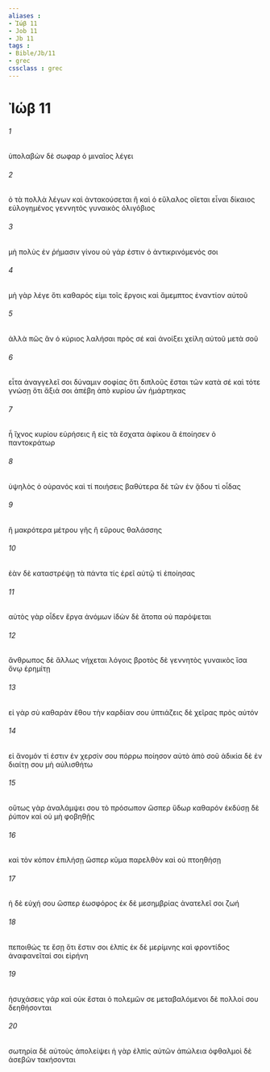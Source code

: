 ```yaml
---
aliases : 
- Ἰώβ 11
- Job 11
- Jb 11
tags : 
- Bible/Jb/11
- grec
cssclass : grec
---
```


# Ἰώβ 11

###### 1
ὑπολαβὼν δὲ σωφαρ ὁ μιναῖος λέγει
###### 2
ὁ τὰ πολλὰ λέγων καὶ ἀντακούσεται ἢ καὶ ὁ εὔλαλος οἴεται εἶναι δίκαιος εὐλογημένος γεννητὸς γυναικὸς ὀλιγόβιος
###### 3
μὴ πολὺς ἐν ῥήμασιν γίνου οὐ γάρ ἐστιν ὁ ἀντικρινόμενός σοι
###### 4
μὴ γὰρ λέγε ὅτι καθαρός εἰμι τοῖς ἔργοις καὶ ἄμεμπτος ἐναντίον αὐτοῦ
###### 5
ἀλλὰ πῶς ἂν ὁ κύριος λαλήσαι πρὸς σέ καὶ ἀνοίξει χείλη αὐτοῦ μετὰ σοῦ
###### 6
εἶτα ἀναγγελεῖ σοι δύναμιν σοφίας ὅτι διπλοῦς ἔσται τῶν κατὰ σέ καὶ τότε γνώσῃ ὅτι ἄξιά σοι ἀπέβη ἀπὸ κυρίου ὧν ἡμάρτηκας
###### 7
ἦ ἴχνος κυρίου εὑρήσεις ἢ εἰς τὰ ἔσχατα ἀφίκου ἃ ἐποίησεν ὁ παντοκράτωρ
###### 8
ὑψηλὸς ὁ οὐρανός καὶ τί ποιήσεις βαθύτερα δὲ τῶν ἐν ᾅδου τί οἶδας
###### 9
ἢ μακρότερα μέτρου γῆς ἢ εὔρους θαλάσσης
###### 10
ἐὰν δὲ καταστρέψῃ τὰ πάντα τίς ἐρεῖ αὐτῷ τί ἐποίησας
###### 11
αὐτὸς γὰρ οἶδεν ἔργα ἀνόμων ἰδὼν δὲ ἄτοπα οὐ παρόψεται
###### 12
ἄνθρωπος δὲ ἄλλως νήχεται λόγοις βροτὸς δὲ γεννητὸς γυναικὸς ἴσα ὄνῳ ἐρημίτῃ
###### 13
εἰ γὰρ σὺ καθαρὰν ἔθου τὴν καρδίαν σου ὑπτιάζεις δὲ χεῖρας πρὸς αὐτόν
###### 14
εἰ ἄνομόν τί ἐστιν ἐν χερσίν σου πόρρω ποίησον αὐτὸ ἀπὸ σοῦ ἀδικία δὲ ἐν διαίτῃ σου μὴ αὐλισθήτω
###### 15
οὕτως γὰρ ἀναλάμψει σου τὸ πρόσωπον ὥσπερ ὕδωρ καθαρόν ἐκδύσῃ δὲ ῥύπον καὶ οὐ μὴ φοβηθῇς
###### 16
καὶ τὸν κόπον ἐπιλήσῃ ὥσπερ κῦμα παρελθὸν καὶ οὐ πτοηθήσῃ
###### 17
ἡ δὲ εὐχή σου ὥσπερ ἑωσφόρος ἐκ δὲ μεσημβρίας ἀνατελεῖ σοι ζωή
###### 18
πεποιθώς τε ἔσῃ ὅτι ἔστιν σοι ἐλπίς ἐκ δὲ μερίμνης καὶ φροντίδος ἀναφανεῖταί σοι εἰρήνη
###### 19
ἡσυχάσεις γάρ καὶ οὐκ ἔσται ὁ πολεμῶν σε μεταβαλόμενοι δὲ πολλοί σου δεηθήσονται
###### 20
σωτηρία δὲ αὐτοὺς ἀπολείψει ἡ γὰρ ἐλπὶς αὐτῶν ἀπώλεια ὀφθαλμοὶ δὲ ἀσεβῶν τακήσονται

